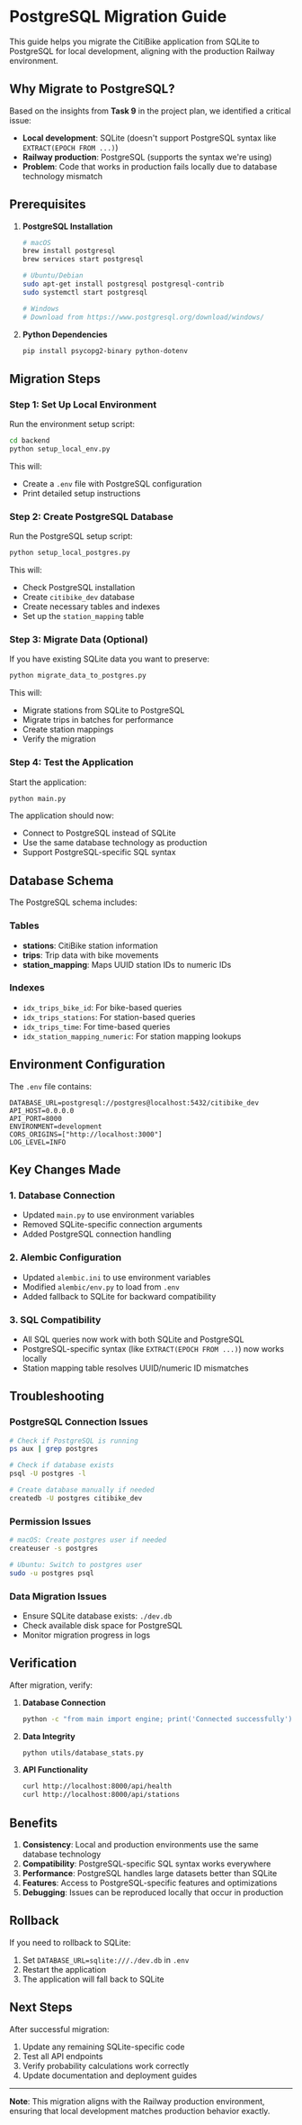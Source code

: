 # PostgreSQL Migration Guide

This guide helps you migrate the CitiBike application from SQLite to PostgreSQL for local development, aligning with the production Railway environment.

## Why Migrate to PostgreSQL?

Based on the insights from **Task 9** in the project plan, we identified a critical issue:

- **Local development**: SQLite (doesn't support PostgreSQL syntax like `EXTRACT(EPOCH FROM ...)`)
- **Railway production**: PostgreSQL (supports the syntax we're using)
- **Problem**: Code that works in production fails locally due to database technology mismatch

## Prerequisites

1. **PostgreSQL Installation**
   ```bash
   # macOS
   brew install postgresql
   brew services start postgresql
   
   # Ubuntu/Debian
   sudo apt-get install postgresql postgresql-contrib
   sudo systemctl start postgresql
   
   # Windows
   # Download from https://www.postgresql.org/download/windows/
   ```

2. **Python Dependencies**
   ```bash
   pip install psycopg2-binary python-dotenv
   ```

## Migration Steps

### Step 1: Set Up Local Environment

Run the environment setup script:
```bash
cd backend
python setup_local_env.py
```

This will:
- Create a `.env` file with PostgreSQL configuration
- Print detailed setup instructions

### Step 2: Create PostgreSQL Database

Run the PostgreSQL setup script:
```bash
python setup_local_postgres.py
```

This will:
- Check PostgreSQL installation
- Create `citibike_dev` database
- Create necessary tables and indexes
- Set up the `station_mapping` table

### Step 3: Migrate Data (Optional)

If you have existing SQLite data you want to preserve:
```bash
python migrate_data_to_postgres.py
```

This will:
- Migrate stations from SQLite to PostgreSQL
- Migrate trips in batches for performance
- Create station mappings
- Verify the migration

### Step 4: Test the Application

Start the application:
```bash
python main.py
```

The application should now:
- Connect to PostgreSQL instead of SQLite
- Use the same database technology as production
- Support PostgreSQL-specific SQL syntax

## Database Schema

The PostgreSQL schema includes:

### Tables
- **stations**: CitiBike station information
- **trips**: Trip data with bike movements
- **station_mapping**: Maps UUID station IDs to numeric IDs

### Indexes
- `idx_trips_bike_id`: For bike-based queries
- `idx_trips_stations`: For station-based queries
- `idx_trips_time`: For time-based queries
- `idx_station_mapping_numeric`: For station mapping lookups

## Environment Configuration

The `.env` file contains:
```env
DATABASE_URL=postgresql://postgres@localhost:5432/citibike_dev
API_HOST=0.0.0.0
API_PORT=8000
ENVIRONMENT=development
CORS_ORIGINS=["http://localhost:3000"]
LOG_LEVEL=INFO
```

## Key Changes Made

### 1. Database Connection
- Updated `main.py` to use environment variables
- Removed SQLite-specific connection arguments
- Added PostgreSQL connection handling

### 2. Alembic Configuration
- Updated `alembic.ini` to use environment variables
- Modified `alembic/env.py` to load from `.env`
- Added fallback to SQLite for backward compatibility

### 3. SQL Compatibility
- All SQL queries now work with both SQLite and PostgreSQL
- PostgreSQL-specific syntax (like `EXTRACT(EPOCH FROM ...)`) now works locally
- Station mapping table resolves UUID/numeric ID mismatches

## Troubleshooting

### PostgreSQL Connection Issues
```bash
# Check if PostgreSQL is running
ps aux | grep postgres

# Check if database exists
psql -U postgres -l

# Create database manually if needed
createdb -U postgres citibike_dev
```

### Permission Issues
```bash
# macOS: Create postgres user if needed
createuser -s postgres

# Ubuntu: Switch to postgres user
sudo -u postgres psql
```

### Data Migration Issues
- Ensure SQLite database exists: `./dev.db`
- Check available disk space for PostgreSQL
- Monitor migration progress in logs

## Verification

After migration, verify:

1. **Database Connection**
   ```bash
   python -c "from main import engine; print('Connected successfully')"
   ```

2. **Data Integrity**
   ```bash
   python utils/database_stats.py
   ```

3. **API Functionality**
   ```bash
   curl http://localhost:8000/api/health
   curl http://localhost:8000/api/stations
   ```

## Benefits

1. **Consistency**: Local and production environments use the same database technology
2. **Compatibility**: PostgreSQL-specific SQL syntax works everywhere
3. **Performance**: PostgreSQL handles large datasets better than SQLite
4. **Features**: Access to PostgreSQL-specific features and optimizations
5. **Debugging**: Issues can be reproduced locally that occur in production

## Rollback

If you need to rollback to SQLite:
1. Set `DATABASE_URL=sqlite:///./dev.db` in `.env`
2. Restart the application
3. The application will fall back to SQLite

## Next Steps

After successful migration:
1. Update any remaining SQLite-specific code
2. Test all API endpoints
3. Verify probability calculations work correctly
4. Update documentation and deployment guides

---

**Note**: This migration aligns with the Railway production environment, ensuring that local development matches production behavior exactly. 